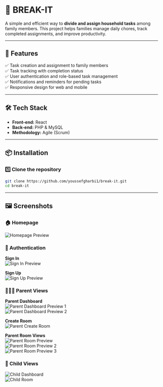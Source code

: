 # 🏡 BREAK-IT  

A simple and efficient way to **divide and assign household tasks** among family members. This project helps families manage daily chores, track completed assignments, and improve productivity.  

---

## 🚀 Features  
✅ Task creation and assignment to family members  
✅ Task tracking with completion status  
✅ User authentication and role-based task management  
✅ Notifications and reminders for pending tasks  
✅ Responsive design for web and mobile  

---

## 🛠 Tech Stack  
- **Front-end:** React  
- **Back-end:** PHP & MySQL  
- **Methodology:** Agile (Scrum)  

---

## 📦 Installation  

### 1️⃣ Clone the repository  
```bash
git clone https://github.com/youssefgharbi1/break-it.git
cd break-it
```
---

## 🖼️ Screenshots  

### 🏠 Homepage  
![Homepage Preview](project%20preview/homepage%20preview.png)

### 🔐 Authentication  
**Sign In**  
![Sign In Preview](project%20preview/sign%20in%20preview.png)

**Sign Up**  
![Sign Up Preview](project%20preview/sign%20up%20preview.png)

### 👨‍👩‍👧 Parent Views  
**Parent Dashboard**  
![Parent Dashboard Preview 1](project%20preview/parent%20dashboard%20preview%201.png)  
![Parent Dashboard Preview 2](project%20preview/parent%20dashboard%20preview%202.png)

**Create Room**  
![Parent Create Room](project%20preview/parent%20Create%20room.png)

**Parent Room Views**  
![Parent Room Preview](project%20preview/parent%20room%20preview.png)  
![Parent Room Preview 2](project%20preview/parent%20room%20preview2.png)  
![Parent Room Preview 3](project%20preview/parent%20room%20preview%203.png)

### 👧 Child Views  
![Child Dashboard](project%20preview/child%20dashboard.png)  
![Child Room](project%20preview/child%20room.png)
